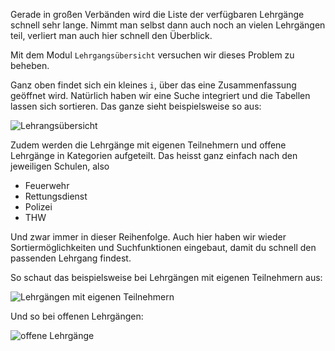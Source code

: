 Gerade in großen Verbänden wird die Liste der verfügbaren Lehrgänge schnell sehr lange.
Nimmt man selbst dann auch noch an vielen Lehrgängen teil, verliert man auch hier schnell den Überblick.

Mit dem Modul `Lehrgangsübersicht` versuchen wir dieses Problem zu beheben.

Ganz oben findet sich ein kleines `i`, über das eine Zusammenfassung geöffnet wird.
Natürlich haben wir eine Suche integriert und die Tabellen lassen sich sortieren. Das ganze sieht beispielsweise so aus:

![Lehrangsübersicht](./overview.png)

Zudem werden die Lehrgänge mit eigenen Teilnehmern und offene Lehrgänge in Kategorien aufgeteilt.
Das heisst ganz einfach nach den jeweiligen Schulen, also

* Feuerwehr
* Rettungsdienst
* Polizei
* THW

Und zwar immer in dieser Reihenfolge.
Auch hier haben wir wieder Sortiermöglichkeiten und Suchfunktionen eingebaut, damit du schnell den passenden Lehrgang findest.

So schaut das beispielsweise bei Lehrgängen mit eigenen Teilnehmern aus:

![Lehrgängen mit eigenen Teilnehmern](./own.png)

Und so bei offenen Lehrgängen:

![offene Lehrgänge](./alliance.png)
